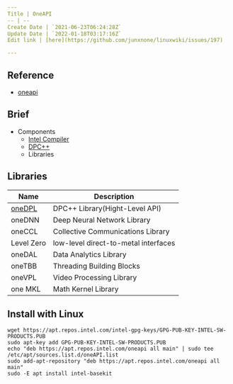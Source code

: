```yaml
---
Title | OneAPI
-- | --
Create Date | `2021-06-23T06:24:28Z`
Update Date | `2022-01-18T03:17:16Z`
Edit link | [here](https://github.com/junxnone/linuxwiki/issues/197)

---
```

## Reference

- [oneapi](https://software.intel.com/content/www/us/en/develop/tools/oneapi.html)

## Brief
- Components
  - [Intel Compiler](/Intel_Compiler)
  - [DPC++](/DPCPP)
  - Libraries

## Libraries

Name | Description
-- | --
[oneDPL](/oneDPL) | DPC++ Library(Hight-Level API)
oneDNN | Deep Neural Network Library
oneCCL | Collective Communications Library
Level Zero | low-level direct-to-metal interfaces
oneDAL | Data Analytics Library
oneTBB | Threading Building Blocks
oneVPL | Video Processing Library
one MKL | Math Kernel Library



## Install  with Linux

```
wget https://apt.repos.intel.com/intel-gpg-keys/GPG-PUB-KEY-INTEL-SW-PRODUCTS.PUB
sudo apt-key add GPG-PUB-KEY-INTEL-SW-PRODUCTS.PUB
echo "deb https://apt.repos.intel.com/oneapi all main" | sudo tee /etc/apt/sources.list.d/oneAPI.list
sudo add-apt-repository "deb https://apt.repos.intel.com/oneapi all main"
sudo -E apt install intel-basekit
```


